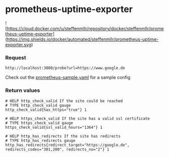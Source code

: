 # prometheus-uptime-exporter

![https://cloud.docker.com/u/steffenmllr/repository/docker/steffenmllr/prometheus-uptime-exporter]
(https://img.shields.io/docker/automated/steffenmllr/prometheus-uptime-exporter.svg)

### Request
```
http://localhost:3000/probe?url=https://www.google.de
```

Check out the [prometheus-sample.yaml](prometheus-sample.yaml) for a sample config

### Return values

```
# HELP http_check_valid If the site could be reached
# TYPE http_check_valid gauge
http_check_valid{has_https="true"} 1

# HELP https_check_valid If the site has a valid ssl certificate
# TYPE https_check_valid gauge
https_check_valid{ssl_valid_hours="1364"} 1

# HELP http_has_redirects If the site has redirects
# TYPE http_has_redirects gauge
http_has_redirects{redirect_target="https://google.de", redirects_codes="301,200", redirects_no="2"} 1
```
